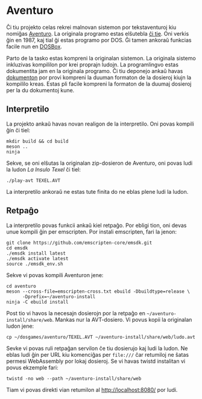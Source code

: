 # Aventuro

Ĉi tiu projekto celas rekrei malnovan sistemon por tekstaventuroj kiu nomiĝas [Aventuro](https://eo.wikipedia.org/wiki/Aventuro_%28tekstaventuro%29). La originala programo estas elŝutebla [ĉi tie](http://ifarchive.org/if-archive/interpreters-other/aventuro/). Oni verkis ĝin en 1987, kaj tial ĝi estas programo por DOS. Ĝi tamen ankoraŭ funkcias facile nun en [DOSBox](https://www.dosbox.com/).

Parto de la tasko estas kompreni la originalan sistemon. La originala sistemo inkluzivas kompililon por krei proprajn ludojn. La programlingvo estas dokumentita jam en la originala programo. Ĉi tiu deponejo ankaŭ havas [dokumenton](dokumentoj/avt-formato.md) por provi kompreni la duuman formaton de la dosieroj kiujn la kompililo kreas. Estas pli facile kompreni la formaton de la duumaj dosieroj per la du dokumentoj kune.

## Interpretilo

La projekto ankaŭ havas novan realigon de la interpretilo. Oni povas kompili ĝin ĉi tiel:

    mkdir build && cd build
    meson ..
    ninja

Sekve, se oni elŝutas la originalan zip-dosieron de Aventuro, oni povas ludi la ludon _La Insulo Texel_ ĉi tiel:

    ./play-avt TEXEL.AVT

La interpretilo ankoraŭ ne estas tute finita do ne eblas plene ludi la ludon.

## Retpaĝo

La interpretilo povas funkcii ankaŭ kiel retpaĝo. Por ebligi tion, oni devas unue kompili ĝin per emscripten. Por instali emscripten, fari la jenon:

    git clone https://github.com/emscripten-core/emsdk.git
    cd emsdk
    ./emsdk install latest
    ./emsdk activate latest
    source ./emsdk_env.sh

Sekve vi povas kompili Aventuron jene:

    cd aventuro
    meson --cross-file=emscripten-cross.txt ebuild -Dbuildtype=release \
          -Dprefix=~/aventuro-install
    ninja -C ebuild install
    
Post tio vi havos la necesajn dosierojn por la retpaĝo en `~/aventuro-install/share/web`. Mankas nur la AVT-dosiero. Vi povus kopii la originalan ludon jene:

    cp ~/dosgames/aventuro/TEXEL.AVT ~/aventuro-install/share/web/ludo.avt

Sevke vi povas ruli retpaĝan servilon ĉe tiu dosierujo kaj ludi la ludon. Ne eblas ludi ĝin per URL kiu komenciĝas per `file:///` ĉar retumiloj ne ŝatas permesi WebAssembly por lokaj dosieroj. Se vi havas twistd instalitan vi povus ekzemple fari:

    twistd -no web --path ~/aventuro-install/share/web

Tiam vi povas direkti vian retumilon al [http://localhost:8080/](http://localhost:8080/) por ludi.

